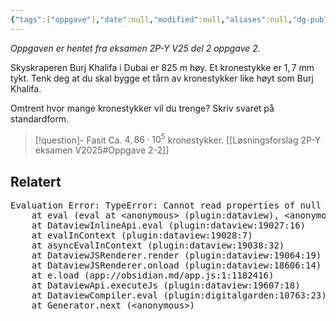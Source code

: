 ```yaml
---
{"tags":["oppgave"],"date":null,"modified":null,"aliases":null,"dg-publish":true,"temaer":null,"fag":["2p-y"],"eksamen":"v25","del":2,"oppgave":2,"title":null,"source":null,"todo":null,"permalink":"/burj-khalifa-standardform/","dgPassFrontmatter":true}
---
```



<p><span><em>Oppgaven er hentet fra eksamen 2P-Y V25 del 2 oppgave 2.</em></span></p>


Skyskraperen Burj Khalifa i Dubai er $825\text{ m}$ høy. Et kronestykke er $1{,}7\text{ mm}$ tykt. Tenk deg at du skal bygge et tårn av kronestykker like høyt som Burj Khalifa.

Omtrent hvor mange kronestykker vil du trenge? Skriv svaret på standardform.

> [!question]- Fasit
> Ca. $4{,}86\cdot10^5$ kronestykker.
> \[\[Løsningsforslag 2P-Y eksamen V2025#Oppgave 2-2]]

## Relatert
<pre class="dataview dataview-error">Evaluation Error: TypeError: Cannot read properties of null (reading 'forEach')
    at eval (eval at &lt;anonymous&gt; (plugin:dataview), &lt;anonymous&gt;:60:10)
    at DataviewInlineApi.eval (plugin:dataview:19027:16)
    at evalInContext (plugin:dataview:19028:7)
    at asyncEvalInContext (plugin:dataview:19038:32)
    at DataviewJSRenderer.render (plugin:dataview:19064:19)
    at DataviewJSRenderer.onload (plugin:dataview:18606:14)
    at e.load (app://obsidian.md/app.js:1:1182416)
    at DataviewApi.executeJs (plugin:dataview:19607:18)
    at DataviewCompiler.eval (plugin:digitalgarden:10763:23)
    at Generator.next (&lt;anonymous&gt;)</pre>

